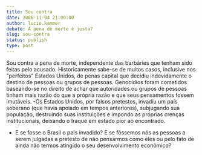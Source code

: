 ```yaml
---
title: Sou contra
date: 2006-11-04 21:00:00
author: lucio.kammer
debate: A pena de morte é justa?
slug: sou-contra
status: publish 
type: post
---
```


Sou contra a pena de morte, independente das barbáries que tenham sido feitas pelo acusado. Historicamente sabe-se de muitos casos, inclusive nos "perfeitos" Estados Unidos, de penas capital que decidiu indevidamente o destino de pessoas ou grupos de pessoas. Genocídios foram cometidos baseando-se no direito de achar que autoridades ou grupos de pessoas tinham mais razão do que a própria razão e que seus pensamentos fossem imutáveis.
-Os Estados Unidos, por falsos pretestos, invadiu um país soberano (que havia apoiado em tempos anteriores), subjugando sua população, destruindo suas instituições e impondo as próprias crenças institucionais, deixando o Iraque em estado pior ao encontrado.
- E se fosse o Brasil o país invadido? E se fôssemos nós as pessoas a serem julgadas a pretesto de não pensarmos como eles ou pelo fato de ainda não termos atingido o seu desenvolvimento econômico?
